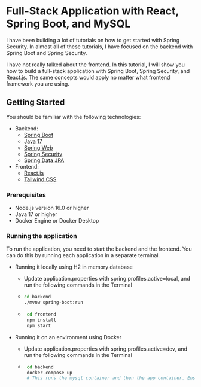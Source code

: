 # Full-Stack Application with React, Spring Boot, and MySQL

I have been building a lot of tutorials on how to get started with Spring Security. In almost all of these tutorials, I have focused on the backend with Spring Boot and Spring Security.


I have not really talked about the frontend. In this tutorial, I will show you how to build a full-stack application with Spring Boot, Spring Security, and React.js. The same concepts would apply no matter what frontend framework you are using.

## Getting Started

You should be familiar with the following technologies:

- Backend:
    - [Spring Boot](https://spring.io/projects/spring-boot)
    - [Java 17](https://openjdk.org/projects/jdk/17/)
    - [Spring Web](https://docs.spring.io/spring-framework/docs/current/reference/html/web.html#spring-web)
    - [Spring Security](https://spring.io/projects/spring-security)
    - [Spring Data JPA](https://spring.io/projects/spring-data-jpa#overview)
- Frontend:
    - [React.js](https://reactjs.org)
    - [Tailwind CSS](https://tailwindcss.com/)

### Prerequisites

- Node.js version 16.0 or higher
- Java 17 or higher
- Docker Engine or Docker Desktop

### Running the application

To run the application, you need to start the backend and the frontend. You can do this by running each application in a separate terminal.

- Running it locally using H2 in memory database
   
   - Update application.properties with spring.profiles.active=local, and run the following commands in the Terminal

   -  ```bash
      cd backend
      ./mvnw spring-boot:run
      ```

   -   ```bash
        cd frontend
        npm install
        npm start
       ```
- Running it on an environment using Docker

    - Update application.properties with spring.profiles.active=dev, and run the following commands in the Terminal

    -  ```bash
        cd backend
        docker-compose up
        # This runs the mysql container and then the app container. Ensure you update the docker-compose file with the app's image.
        ```